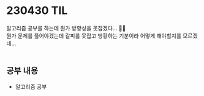 # 230430 TIL
알고리즘 공부를 하는데 뭔가 방향성을 못잡겠다... 😶‍🌫️ <br>
뭔가 문제를 풀어야겠는데 갈피를 못잡고 방황하는 기분이라 어떻게 해야할지를 모르겠네... <br>
<br>

## 공부 내용
- 알고리즘 공부
